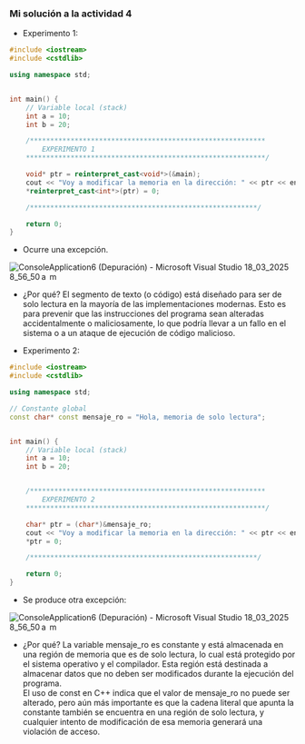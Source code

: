 ### Mi solución a la actividad 4

<!-- Experimento 1: modificar el segmento de texto:

#include <iostream>
#include <cstdlib>

using namespace std;


int main() {
    // Variable local (stack)
    int a = 10;
    int b = 20;

    /**********************************************************
        EXPERIMENTO 1
    ***********************************************************/

    void* ptr = reinterpret_cast<void*>(&main);
    cout << "Voy a modificar la memoria en la dirección: " << ptr << endl;
    *reinterpret_cast<int*>(ptr) = 0;

    /********************************************************/

    return 0;
}
¿Qué ocurre? ¿Por qué? -->

- Experimento 1:

``` c++
#include <iostream>
#include <cstdlib>

using namespace std;


int main() {
    // Variable local (stack)
    int a = 10;
    int b = 20;

    /**********************************************************
        EXPERIMENTO 1
    ***********************************************************/

    void* ptr = reinterpret_cast<void*>(&main);
    cout << "Voy a modificar la memoria en la dirección: " << ptr << endl;
    *reinterpret_cast<int*>(ptr) = 0;

    /********************************************************/

    return 0;
}
```
- Ocurre una excepción.

![ConsoleApplication6 (Depuración) - Microsoft Visual Studio 18_03_2025 8_56_50 a  m](https://github.com/user-attachments/assets/3ca2de23-5160-4d31-9e77-2f47bf7b11ba)

- ¿Por qué? El segmento de texto (o código) está diseñado para ser de solo lectura en la mayoría de las implementaciones modernas.
Esto es para prevenir que las instrucciones del programa sean alteradas accidentalmente o maliciosamente, lo que podría llevar a un fallo en el sistema o a un ataque de ejecución de código malicioso.

- Experimento 2:

``` c++
#include <iostream>
#include <cstdlib>

using namespace std;

// Constante global
const char* const mensaje_ro = "Hola, memoria de solo lectura";


int main() {
    // Variable local (stack)
    int a = 10;
    int b = 20;


    /**********************************************************
        EXPERIMENTO 2
    ***********************************************************/

    char* ptr = (char*)&mensaje_ro;
    cout << "Voy a modificar la memoria en la dirección: " << ptr << endl;
    *ptr = 0;

    /********************************************************/

    return 0;
}
```
- Se produce otra excepción:

![ConsoleApplication6 (Depuración) - Microsoft Visual Studio 18_03_2025 8_56_50 a  m](https://github.com/user-attachments/assets/aca7beff-8c02-426f-89c3-2bc0e4577c78)

- ¿Por qué? La variable mensaje_ro es constante y está almacenada en una región de memoria que es de solo lectura,
lo cual está protegido por el sistema operativo y el compilador. Esta región está destinada a almacenar datos que no deben ser modificados durante la ejecución del programa.   
El uso de const en C++ indica que el valor de mensaje_ro no puede ser alterado, pero aún más importante es que la cadena literal que apunta la constante también se encuentra en una
región de solo lectura, y cualquier intento de modificación de esa memoria generará una violación de acceso.


